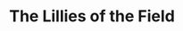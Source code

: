 ---
title: The Lillies of the Field
year: 1931
opening_date: 1931-02-10
closing_date: 
layout: productions
image:
image_caption:
image_credit:
playbill:
category:
Theatre: Theatre Jacksonville
cast:
  Bryan Ropes: Charlie Tutewiler
  Catherine: Dolly Hardee
  Violet: Dorothy Black
  Lady Susan Rocker: Justine Rehnborg
  Ann: Marie Coons
  Mrs. Rooke-Walter: Maude Mickler
  The Hon. Monica Flane: Maye Elizabeth Mackinnon
  Elizabeth: Nancy Camp
  Withers: Paul T. Scollard
  The Reverend John Head: Philip S. May
  Barnaby Haddon: Stuart Cavanagh

crew:
  Director: Frank F. Kells
  Props:
    - Marguerite Chiasson
    - Mary Wilcox Rowland

understudies:

orchestra:
external_links:
---